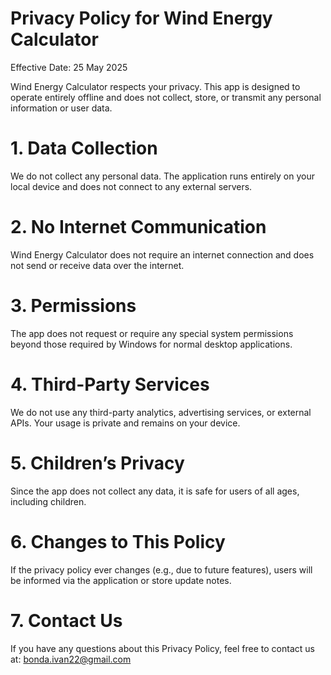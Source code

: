 # Privacy Policy for Wind Energy Calculator
Effective Date: 25 May 2025

Wind Energy Calculator respects your privacy. This app is designed to operate entirely offline and does not collect, store, or transmit any personal information or user data.

# 1. Data Collection
We do not collect any personal data. The application runs entirely on your local device and does not connect to any external servers.

# 2. No Internet Communication
Wind Energy Calculator does not require an internet connection and does not send or receive data over the internet.

# 3. Permissions
The app does not request or require any special system permissions beyond those required by Windows for normal desktop applications.

# 4. Third-Party Services
We do not use any third-party analytics, advertising services, or external APIs. Your usage is private and remains on your device.

# 5. Children’s Privacy
Since the app does not collect any data, it is safe for users of all ages, including children.

# 6. Changes to This Policy
If the privacy policy ever changes (e.g., due to future features), users will be informed via the application or store update notes.

# 7. Contact Us
If you have any questions about this Privacy Policy, feel free to contact us at:
bonda.ivan22@gmail.com
